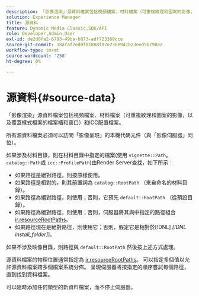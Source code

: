 ```yaml
---
description: 「影像渲染」源資料檔案包括視頻檔案、材料檔案（可重複紋理和圖案的影像，以及覆蓋樣式檔案的檔案櫃和窗口）和ICC配置檔案。
solution: Experience Manager
title: 源資料
feature: Dynamic Media Classic,SDK/API
role: Developer,Admin,User
exl-id: de2d8fa2-6793-49ba-b873-adf723369cce
source-git-commit: 38afaf2ed0f01868f02e236e941b23eed5b790aa
workflow-type: tm+mt
source-wordcount: '258'
ht-degree: 0%

---
```


# 源資料{#source-data}

「影像渲染」源資料檔案包括視頻檔案、材料檔案（可重複紋理和圖案的影像，以及覆蓋樣式檔案的檔案櫃和窗口）和ICC配置檔案。

所有源資料檔案必須可以訪問「影像呈現」的本機代碼元件（與「影像伺服器」同位）。

如果涉及材料目錄，則在材料目錄中指定的檔案(使用 `vignette::Path`。 `catalog::Path`或 `icc::ProfilePath`)由Render Server查找，如下所示：

* 如果路徑是絕對路徑，則按原樣使用。
* 如果路徑是相對的，則其前置詞為 `catalog::RootPath` （來自命名的材料目錄）。
* 如果路徑為絕對路徑，則使用；否則，它預先 `default::RootPath` （從預設目錄）。
* 如果路徑為絕對路徑，則使用；否則，伺服器將其與中指定的路徑組合 [ir.resourceRootPaths](../../../../../../ir-api/server-admin/image-rendering-api-ref/c-ir-server-administration/c-ir-configuration-settings-reference/c-ir-resource-root-folders.md#concept-39a34d2239934079bb396e1bf568a9c2)。
* 如果路徑現在是絕對路徑，則使用它；否則，假定它是相對於[!DNL]  *[!DNL install_folder]*]。

如果不涉及映像目錄，則路徑與 `default::RootPath` 然後按上述方式處理。

源資料檔案的物理位置通常指定為 [ir.resourceRootPaths](../../../../../../ir-api/server-admin/image-rendering-api-ref/c-ir-server-administration/c-ir-configuration-settings-reference/c-ir-resource-root-folders.md#concept-39a34d2239934079bb396e1bf568a9c2)。 可以指定多個值以允許源資料檔案跨多個檔案系統分佈。 呈現伺服器將按指定的順序嘗試每個路徑，直到找到資料檔案。

可以隨時添加任何類型的新資料檔案，而不停止伺服器。
